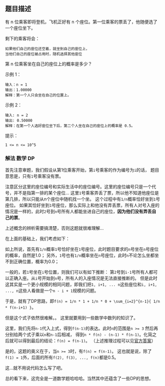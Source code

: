 ## 题目描述
有 n 位乘客即将登机，飞机正好有 n 个座位。第一位乘客的票丢了，他随便选了一个座位坐下。

剩下的乘客将会：
```
如果他们自己的座位还空着，就坐到自己的座位上，
当他们自己的座位被占用时，随机选择其他座位
```
第 n 位乘客坐在自己的座位上的概率是多少？

示例 1：
```
输入：n = 1
输出：1.00000
解释：第一个人只会坐在自己的位置上。
```
示例 2：
```
输入: n = 2
输出: 0.50000
解释：在第一个人选好座位坐下后，第二个人坐在自己的座位上的概率是 0.5。
```

提示：
```
1 <= n <= 10^5
```

### 解法 数学 DP
首先注意审题，我们假设从第1位乘客开始，第`i`号乘客的作为编号为`i`的话， 题目意思是，只有`1`号乘客没有票。

注意区分这里的座位编号和实际生活中的座位编号。这里的座位编号只是一个代号，并不是指第一排的某个座位…
这里`1`号乘客弄丢了票，所以他不知道他座位是第几排，所以只能从n个座位中随机找一个坐。
这个过程中有`1/n`概率恰好坐到`1`号座位。
如果其恰好坐到`1`号座位，那么实际上和他没有弄丢票，所有人对号入座的情况是一样的，此时`2`号到`n`号所有人都能坐进自己的座位，**因为他们没有弄丢自己的票**。

上述概念的辨析需要搞清楚，否则这题就很难理解…

在上面的基础上，我们考虑如下：

如上所说，首先有`1/n`概率`1`号恰好坐在`1`号座位，此时题目要求的`n`号坐在`n`号座位的概率，自然是1.0；
另外，`1`号也有`1/n`概率坐在`n`号座位，此时`n`不论怎么坐都坐不到正确位置，概率为0.0；

一般的，若`1`号坐在`i`号位置，则我们可以有如下推断：
第`2`号到`i-1`号所有人都可以正确入座。从`i`号开始到`n`号，所有人的入座情况是无法直接推断的。
但是此时这其实是一个更小规模的相同问题，即我们把`1, i+1, ... n`这些座位和`i, i+1, ..., n`这些人看做是一个`n - i + 1`规模的问题。

于是，就有了DP思路，即`f(n) = 1/n * 1 + 1/n * 0 + \sum_{i=2}^{n-1}{ 1/n * f(n-i+1) }`。

但是这个式子依然很难解。。
这里就要用到一些数学中数列的知识了。

这里，我们先将`n-1`代入上式，得到`f(n-1)`的表达。此时`n`的范围是`n >= 3`
然后再分别给两个式子乘以`n`和`n-1`后相减，
得到`n * f(n) - (n-1) * f(n-1)`。化简之后就可以得到最后的结论：`f(n) = f(n-1)`。
（上述推理过程可以见[官方答案](https://leetcode.cn/problems/airplane-seat-assignment-probability/solution/fei-ji-zuo-wei-fen-pei-gai-lu-by-leetcod-gyw4/)）

是的，这题的奥义在于，当`n >= 3`时，有`f(n) = f(n-1)`。
这也就是说，除了`f(1) = 1`外，后面的所有`f(2), f(3), ..., f(n)`都是0.5。

这…就不用说代码怎么写了吧。

总的看下来，这完全是一道数学题哈哈哈。当然其中还蕴含了一些DP的思想。